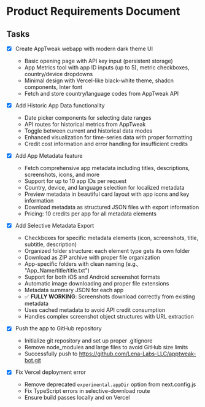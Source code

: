 # Product Requirements Document

## Tasks

- [x] Create AppTweak webapp with modern dark theme UI
  - Basic opening page with API key input (persistent storage)
  - App Metrics tool with app ID inputs (up to 5), metric checkboxes, country/device dropdowns
  - Minimal design with Vercel-like black-white theme, shadcn components, Inter font
  - Fetch and store country/language codes from AppTweak API

- [x] Add Historic App Data functionality
  - Date picker components for selecting date ranges
  - API routes for historical metrics from AppTweak
  - Toggle between current and historical data modes
  - Enhanced visualization for time-series data with proper formatting
  - Credit cost information and error handling for insufficient credits

- [x] Add App Metadata feature
  - Fetch comprehensive app metadata including titles, descriptions, screenshots, icons, and more
  - Support for up to 10 app IDs per request
  - Country, device, and language selection for localized metadata
  - Preview metadata in beautiful card layout with app icons and key information
  - Download metadata as structured JSON files with export information
  - Pricing: 10 credits per app for all metadata elements

- [x] Add Selective Metadata Export
  - Checkboxes for specific metadata elements (icon, screenshots, title, subtitle, description)
  - Organized folder structure: each element type gets its own folder
  - Download as ZIP archive with proper file organization
  - App-specific folders with clean naming (e.g., "App_Name/title/title.txt")
  - Support for both iOS and Android screenshot formats
  - Automatic image downloading and proper file extensions
  - Metadata summary JSON for each app
  - ✅ **FULLY WORKING**: Screenshots download correctly from existing metadata
  - Uses cached metadata to avoid API credit consumption
  - Handles complex screenshot object structures with URL extraction

- [x] Push the app to GitHub repository
  - Initialize git repository and set up proper .gitignore
  - Remove node_modules and large files to avoid GitHub size limits
  - Successfully push to https://github.com/Lena-Labs-LLC/apptweak-bot.git

- [x] Fix Vercel deployment error
  - Remove deprecated `experimental.appDir` option from next.config.js
  - Fix TypeScript errors in selective-download route
  - Ensure build passes locally and on Vercel
